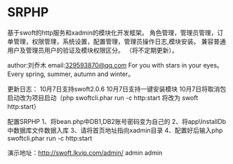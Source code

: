 # SRPHP
基于swoft的http服务和xadmin的模块化开发框架。
角色管理，管理员管理，订单管理，权限管理，系统设置，配置管理，管理员操作日志,模块安装。
兼容普通用户及管理员用户的验证及模块权限区分。
（将不定期更新）。


author:刘乔木 
email:329593870@qq.com
For you with stars in your eyes。Every spring, summer, autumn and winter。

更新日志：
10月7日支持swoft2.0.6
10月7日支持一键安装模块
10月7日将取消包启动改为项目启动（php swoftcli.phar run -c http:start 将改为 swoft http:start）

配置SRPHP
1、将bean.php中DB1,DB2账号密码变为自己的 
2、将app\InstallDb中数据库文件数据入库 
3、请将首页地址指向xadmin目录 
4、配置好后输入php swoftcli.phar run -c http:start 

演示地址：http://swoft.lkvip.com/admin/  admin admin
